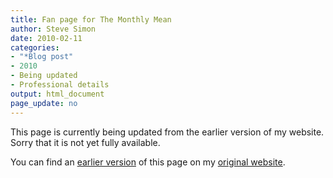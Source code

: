 ```yaml
---
title: Fan page for The Monthly Mean
author: Steve Simon
date: 2010-02-11
categories:
- "*Blog post"
- 2010
- Being updated
- Professional details
output: html_document
page_update: no
---
```


This page is currently being updated from the earlier version of my website. Sorry that it is not yet fully available.

<!---More--->

You can find an [earlier version][sim1] of this page on my [original website][sim2].

[sim1]: http://www.pmean.com/10/FanPage.html
[sim2]: http://www.pmean.com/original_site.html
